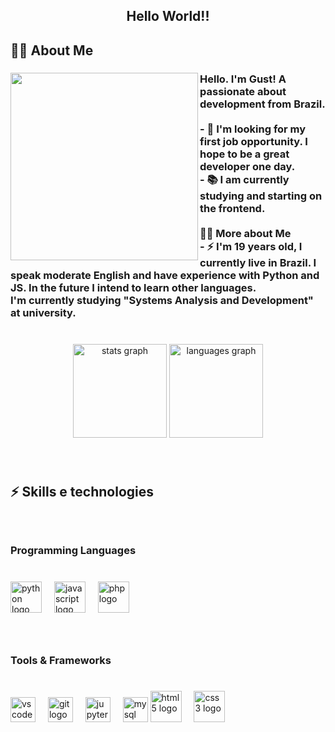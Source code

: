 <h2 align="center">Hello World!!</h2>

###

<h2 align="left">👩‍💻 About Me</h2>

###

<img align="left" height="300" src="https://i.pinimg.com/564x/12/8a/c1/128ac1eed02301a78b960fab03d1e56a.jpg" />

###

<h3 align="left">Hello. I'm Gust! A passionate about development from Brazil.<br><br>- 🔭 I'm looking for my first job opportunity. I hope to be a great developer one day.<br>- 📚 I am currently studying and starting on the frontend.<br><br>👩‍💻 More about Me<br>- ⚡ I'm 19 years old, I currently live in Brazil. I speak moderate English and have experience with Python and JS. In the future I intend to learn other languages.<br>I'm currently studying "Systems Analysis and Development" at university.</h3>

###

<br clear="both">

<div align="center">
  <img src="https://github-readme-stats.vercel.app/api?username=Gust-Henrique&hide_title=false&hide_rank=false&show_icons=true&include_all_commits=true&count_private=true&disable_animations=false&theme=dracula&locale=en&hide_border=false&order=1" height="150" alt="stats graph" />
  <img src="https://github-readme-stats.vercel.app/api/top-langs?username=Gust-Henrique&locale=en&hide_title=false&layout=compact&card_width=320&langs_count=5&theme=dracula&hide_border=false&order=2" height="150" alt="languages graph" />
</div>

###

<br clear="both">

<h2 align="left">⚡ Skills e technologies</h2>

###

<br clear="both">

<h3 align="left">Programming Languages</h3>

###

<br clear="both">

<div align="left">
  <img src="https://cdn.jsdelivr.net/gh/devicons/devicon/icons/python/python-original.svg" height="50" alt="python logo" />
  <img width="12" />
  <img src="https://cdn.jsdelivr.net/gh/devicons/devicon/icons/javascript/javascript-original.svg" height="50" alt="javascript logo" />
  <img width="12" />
  <img src="https://cdn.jsdelivr.net/gh/devicons/devicon/icons/php/php-original.svg" height="50" alt="php logo" />
  <img width="12" />
</div>

###

<br clear="both">

<h3 align="left">Tools & Frameworks</h3>

###

<br clear="both">

<div align="left">
  <img src="https://cdn.jsdelivr.net/gh/devicons/devicon/icons/vscode/vscode-original.svg" height="40" alt="vscode logo" />
  <img width="12" />
  <img src="https://cdn.jsdelivr.net/gh/devicons/devicon/icons/git/git-original.svg" height="40" alt="git logo" />
  <img width="12" />
  <img src="https://cdn.jsdelivr.net/gh/devicons/devicon/icons/jupyter/jupyter-original.svg" height="40" alt="jupyter logo" />
  <img width="12" />
  <img src="https://cdn.jsdelivr.net/gh/devicons/devicon/icons/mysql/mysql-original.svg" height="40" alt="mysql logo" />
   <img src="https://cdn.jsdelivr.net/gh/devicons/devicon/icons/html5/html5-original.svg" height="50" alt="html5 logo" />
  <img width="12" />
  <img src="https://cdn.jsdelivr.net/gh/devicons/devicon/icons/css3/css3-original.svg" height="50" alt="css3 logo" />
</div>

###
